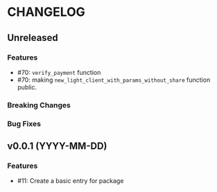 <!-- markdownlint-disable MD013 -->
<!-- markdownlint-disable MD024 -->

<!--
Changelogs are for humans, not machines.
There should be an entry for every single version.
The same types of changes should be grouped.
The latest version comes first.
The release date of each version is displayed.

Usage:

Change log entries are to be added to the Unreleased section and in one of the following subsections: Features, Breaking Changes, Bug Fixes. Example entry:

* [#<PR-number>](https://github.com/gonative-cc/relayer/pull/<PR-number>) <description>
-->

# CHANGELOG

## Unreleased

### Features

- #70: `verify_payment` function
- #70: making `new_light_client_with_params_without_share` function public.

### Breaking Changes

### Bug Fixes

## v0.0.1 (YYYY-MM-DD)

### Features

- #11: Create a basic entry for package
